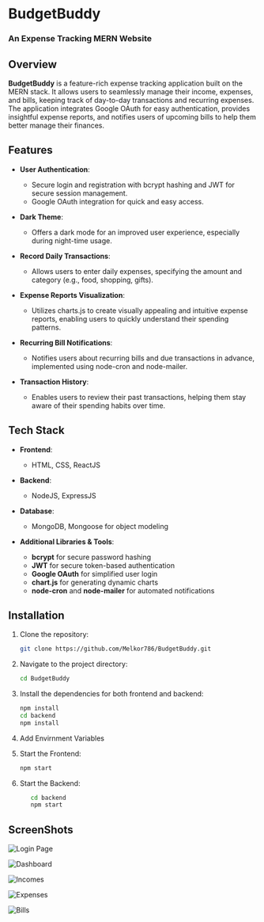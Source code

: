# BudgetBuddy

### An Expense Tracking MERN Website


## Overview
**BudgetBuddy** is a feature-rich expense tracking application built on the MERN stack. It allows users to seamlessly manage their income, expenses, and bills, keeping track of day-to-day transactions and recurring expenses. The application integrates Google OAuth for easy authentication, provides insightful expense reports, and notifies users of upcoming bills to help them better manage their finances.

## Features
- **User Authentication**:
  - Secure login and registration with bcrypt hashing and JWT for secure session management.
  - Google OAuth integration for quick and easy access.

- **Dark Theme**:  
  - Offers a dark mode for an improved user experience, especially during night-time usage.

- **Record Daily Transactions**:
  - Allows users to enter daily expenses, specifying the amount and category (e.g., food, shopping, gifts).

- **Expense Reports Visualization**:
  - Utilizes charts.js to create visually appealing and intuitive expense reports, enabling users to quickly understand their spending patterns.

- **Recurring Bill Notifications**:
  - Notifies users about recurring bills and due transactions in advance, implemented using node-cron and node-mailer.

- **Transaction History**:
  - Enables users to review their past transactions, helping them stay aware of their spending habits over time.

## Tech Stack
- **Frontend**:
  - HTML, CSS, ReactJS
  
- **Backend**:
  - NodeJS, ExpressJS

- **Database**:
  - MongoDB, Mongoose for object modeling

- **Additional Libraries & Tools**:
  - **bcrypt** for secure password hashing
  - **JWT** for secure token-based authentication
  - **Google OAuth** for simplified user login
  - **chart.js** for generating dynamic charts
  - **node-cron** and **node-mailer** for automated notifications

## Installation

1. Clone the repository:
   ```bash
   git clone https://github.com/Melkor786/BudgetBuddy.git

2. Navigate to the project directory:
    ```bash
   cd BudgetBuddy

3. Install the dependencies for both frontend and backend:
    ```bash
    npm install
    cd backend
    npm install

4. Add Envirnment Variables
  
5. Start the Frontend:
    ```bash
   npm start
    
6. Start the Backend: 
   ```bash
      cd backend
      npm start

## ScreenShots

![Login Page](<Screenshot (31).png>)

![Dashboard](<Screenshot (27).png>)

![Incomes](<Screenshot (28).png>)

![Expenses](<Screenshot (29).png>)

![Bills](<Screenshot (30).png>)
